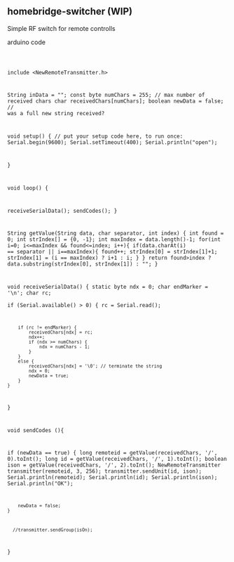 <h2>homebridge-switcher (WIP)</h2>

Simple RF switch for remote controlls 

arduino code

<code>


include <NewRemoteTransmitter.h>

String inData = "";
const byte numChars = 255; // max number of received chars
char receivedChars[numChars]; 
boolean newData = false; // was a full new string received?


void setup() {
  // put your setup code here, to run once:
Serial.begin(9600);
  Serial.setTimeout(400);
Serial.println("open");

}

void loop() {


receiveSerialData();
sendCodes();
}

String getValue(String data, char separator, int index) {
  int found = 0;
  int strIndex[] = {0, -1};
  int maxIndex = data.length()-1;
  for(int i=0; i<=maxIndex && found<=index; i++){
    if(data.charAt(i) == separator || i==maxIndex){
      found++;
      strIndex[0] = strIndex[1]+1;
      strIndex[1] = (i == maxIndex) ? i+1 : i;
    }
  }
  return found>index ? data.substring(strIndex[0], strIndex[1]) : "";
}


void receiveSerialData() {
    static byte ndx = 0;
    char endMarker = '\n';
    char rc;   
    if (Serial.available() > 0) {
        rc = Serial.read();
       
      
   
        if (rc != endMarker) {
            receivedChars[ndx] = rc;
            ndx++;
            if (ndx >= numChars) {
                ndx = numChars - 1;
            }
        }
        else {
            receivedChars[ndx] = '\0'; // terminate the string
            ndx = 0;
            newData = true;
        }
    }
}

void sendCodes (){


   if (newData == true) {
        long remoteid = getValue(receivedChars, '/', 0).toInt();
        long id = getValue(receivedChars, '/', 1).toInt();
        boolean ison = getValue(receivedChars, '/', 2).toInt();
        NewRemoteTransmitter transmitter(remoteid, 3, 256);
        transmitter.sendUnit(id, ison);
       Serial.println(remoteid);
       Serial.println(id);
       Serial.println(ison);
       Serial.println("OK");
        
        newData = false;
    }

   

      //transmitter.sendGroup(isOn);


    

  
   
}



</code>